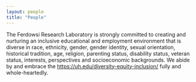 ```yaml
---
layout: people
title: "People"
---
```


The Ferdowsi Research Laboratory is strongly committed to creating and nurturing an inclusive educational and employment environment that is diverse in race, ethnicity, gender, gender identity, sexual orientation, historical tradition, age, religion, parenting status, disability status, veteran status, interests, perspectives and socioeconomic backgrounds. We abide by and embrace the <a href="https://www.uh.edu/about/diversity-statement/">https://uh.edu/diversity-equity-inclusion/</a> fully and whole-heartedly.<br>


